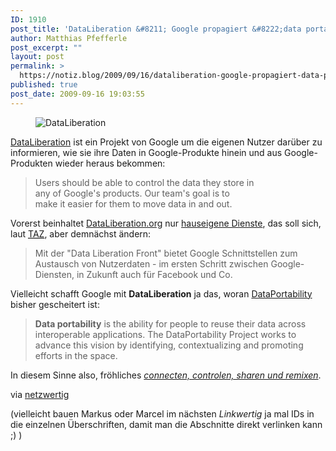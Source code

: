 ```yaml
---
ID: 1910
post_title: 'DataLiberation &#8211; Google propagiert &#8222;data portability&#8220;'
author: Matthias Pfefferle
post_excerpt: ""
layout: post
permalink: >
  https://notiz.blog/2009/09/16/dataliberation-google-propagiert-data-portability/
published: true
post_date: 2009-09-16 19:03:55
---
```

<!-- wp:image {"id":1915,"align":"center"} -->
<figure class="wp-block-image aligncenter"><img src="https://notiz.blog/wp-content/uploads/2009/09/dataliberation.jpg" alt="DataLiberation" class="wp-image-1915" /></figure>
<!-- /wp:image -->

<!-- wp:paragraph -->
<p><a href="http://www.dataliberation.org/">DataLiberation</a> ist ein Projekt von Google um die eigenen Nutzer darüber zu informieren, wie sie ihre Daten in Google-Produkte hinein und aus Google-Produkten wieder heraus bekommen:</p>
<!-- /wp:paragraph -->

<!-- wp:quote -->
<blockquote class="wp-block-quote">
	<p>Users should be able to control the data they store in<br/> any of Google's products. Our team's goal is to<br/> make it easier for them to move data in and out.</p>
</blockquote>
<!-- /wp:quote -->

<!-- wp:paragraph -->
<p>Vorerst beinhaltet <a href="http://www.dataliberation.org/">DataLiberation.org</a> nur <a href="http://www.dataliberation.org/google">hauseigene Dienste</a>, das soll sich, laut <abbr title="Die Tageszeitung"><a href="http://www.taz.de/1/leben/internet/artikel/1/die-google-schnittstelle/">TAZ</a></abbr>, aber demnächst ändern:</p>
<!-- /wp:paragraph -->

<!-- wp:quote -->
<blockquote class="wp-block-quote">
	<p>Mit der "Data Liberation Front" bietet Google Schnittstellen zum Austausch von Nutzerdaten - im ersten Schritt zwischen Google-Diensten, in Zukunft auch für Facebook und Co.</p>
</blockquote>
<!-- /wp:quote -->

<!-- wp:paragraph -->
<p>Vielleicht schafft Google mit <strong>DataLiberation</strong> ja das, woran <a href="http://dataportability.org/">DataPortability</a> bisher gescheitert ist:</p>
<!-- /wp:paragraph -->

<!-- wp:quote -->
<blockquote class="wp-block-quote">
	<p><strong>Data portability</strong> is the ability for people to reuse their data across interoperable applications. The DataPortability Project works to advance this vision by identifying, contextualizing and promoting efforts in the space.</p>
</blockquote>
<!-- /wp:quote -->

<!-- wp:paragraph -->
<p>In diesem Sinne also, fröhliches <a href="http://dataportability.org/"><em>connecten, controlen, sharen und remixen</em></a>.</p>
<!-- /wp:paragraph -->

<!-- wp:paragraph -->
<p>via <a href="http://netzwertig.com/2009/09/16/linkwertig-magento-fast-flip-facebook-shopstyle/">netzwertig</a></p>
<!-- /wp:paragraph -->

<!-- wp:paragraph -->
<p>(vielleicht bauen Markus oder Marcel im nächsten <em>Linkwertig</em> ja mal IDs in die einzelnen Überschriften, damit man die Abschnitte direkt verlinken kann ;) )</p>
<!-- /wp:paragraph -->